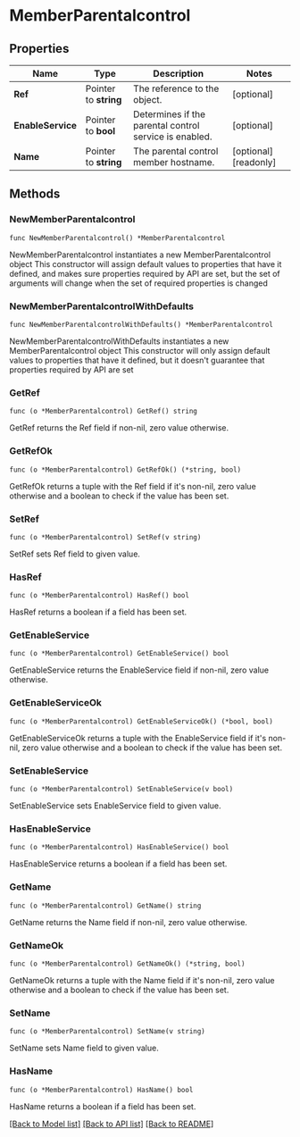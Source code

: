 # MemberParentalcontrol

## Properties

Name | Type | Description | Notes
------------ | ------------- | ------------- | -------------
**Ref** | Pointer to **string** | The reference to the object. | [optional] 
**EnableService** | Pointer to **bool** | Determines if the parental control service is enabled. | [optional] 
**Name** | Pointer to **string** | The parental control member hostname. | [optional] [readonly] 

## Methods

### NewMemberParentalcontrol

`func NewMemberParentalcontrol() *MemberParentalcontrol`

NewMemberParentalcontrol instantiates a new MemberParentalcontrol object
This constructor will assign default values to properties that have it defined,
and makes sure properties required by API are set, but the set of arguments
will change when the set of required properties is changed

### NewMemberParentalcontrolWithDefaults

`func NewMemberParentalcontrolWithDefaults() *MemberParentalcontrol`

NewMemberParentalcontrolWithDefaults instantiates a new MemberParentalcontrol object
This constructor will only assign default values to properties that have it defined,
but it doesn't guarantee that properties required by API are set

### GetRef

`func (o *MemberParentalcontrol) GetRef() string`

GetRef returns the Ref field if non-nil, zero value otherwise.

### GetRefOk

`func (o *MemberParentalcontrol) GetRefOk() (*string, bool)`

GetRefOk returns a tuple with the Ref field if it's non-nil, zero value otherwise
and a boolean to check if the value has been set.

### SetRef

`func (o *MemberParentalcontrol) SetRef(v string)`

SetRef sets Ref field to given value.

### HasRef

`func (o *MemberParentalcontrol) HasRef() bool`

HasRef returns a boolean if a field has been set.

### GetEnableService

`func (o *MemberParentalcontrol) GetEnableService() bool`

GetEnableService returns the EnableService field if non-nil, zero value otherwise.

### GetEnableServiceOk

`func (o *MemberParentalcontrol) GetEnableServiceOk() (*bool, bool)`

GetEnableServiceOk returns a tuple with the EnableService field if it's non-nil, zero value otherwise
and a boolean to check if the value has been set.

### SetEnableService

`func (o *MemberParentalcontrol) SetEnableService(v bool)`

SetEnableService sets EnableService field to given value.

### HasEnableService

`func (o *MemberParentalcontrol) HasEnableService() bool`

HasEnableService returns a boolean if a field has been set.

### GetName

`func (o *MemberParentalcontrol) GetName() string`

GetName returns the Name field if non-nil, zero value otherwise.

### GetNameOk

`func (o *MemberParentalcontrol) GetNameOk() (*string, bool)`

GetNameOk returns a tuple with the Name field if it's non-nil, zero value otherwise
and a boolean to check if the value has been set.

### SetName

`func (o *MemberParentalcontrol) SetName(v string)`

SetName sets Name field to given value.

### HasName

`func (o *MemberParentalcontrol) HasName() bool`

HasName returns a boolean if a field has been set.


[[Back to Model list]](../README.md#documentation-for-models) [[Back to API list]](../README.md#documentation-for-api-endpoints) [[Back to README]](../README.md)


